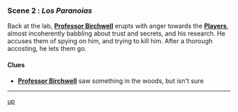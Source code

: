 
### Scene 2 : *Los Paranoias* ###

Back at the lab, **[Professor Birchwell][]** erupts with anger towards the **[Players][]**,
almost incoherently babbling about trust and secrets, and his research.
He accuses them of spying on him, and trying to kill him.
After a thorough accosting, he lets them go.


#### Clues ####
- **[Professor Birchwell][]** saw something in the woods, but isn't sure

---
[up][]

[up]: <https://github.com/evan-erdos/trail-of-cthulhu/blob/master/outline/act-0/seq-1/sequence.md>
[players]: <https://github.com/evan-erdos/trail-of-cthulhu/blob/master/outline/characters/players.md>
[professor birchwell]: <https://github.com/evan-erdos/trail-of-cthulhu/blob/master/outline/characters/birchwell.md>

